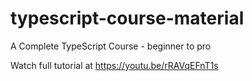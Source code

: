 # typescript-course-material
 A Complete TypeScript Course - beginner to pro

 Watch full tutorial at https://youtu.be/rRAVqEFnT1s
